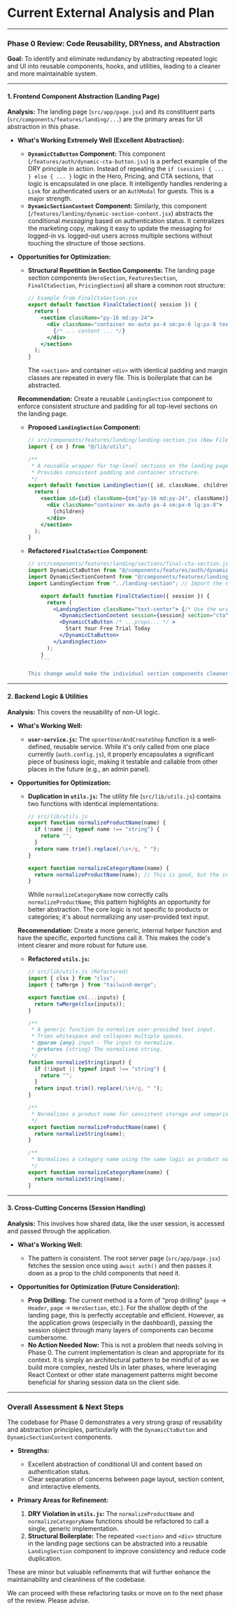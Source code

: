 # Current External Analysis and Plan

---

### **Phase 0 Review: Code Reusability, DRYness, and Abstraction**

**Goal:** To identify and eliminate redundancy by abstracting repeated logic and UI into reusable components, hooks, and utilities, leading to a cleaner and more maintainable system.

---

#### **1. Frontend Component Abstraction (Landing Page)**

**Analysis:**
The landing page (`src/app/page.jsx`) and its constituent parts (`src/components/features/landing/...`) are the primary areas for UI abstraction in this phase.

- **What's Working Extremely Well (Excellent Abstraction):**

  - **`DynamicCtaButton` Component:** This component (`/features/auth/dynamic-cta-button.jsx`) is a perfect example of the DRY principle in action. Instead of repeating the `if (session) { ... } else { ... }` logic in the Hero, Pricing, and CTA sections, that logic is encapsulated in one place. It intelligently handles rendering a `Link` for authenticated users or an `AuthModal` for guests. This is a major strength.
  - **`DynamicSectionContent` Component:** Similarly, this component (`/features/landing/dynamic-section-content.jsx`) abstracts the conditional _messaging_ based on authentication status. It centralizes the marketing copy, making it easy to update the messaging for logged-in vs. logged-out users across multiple sections without touching the structure of those sections.

- **Opportunities for Optimization:**

  - **Structural Repetition in Section Components:** The landing page section components (`HeroSection`, `FeaturesSection`, `FinalCtaSection`, `PricingSection`) all share a common root structure:
    ```jsx
    // Example from FinalCtaSection.jsx
    export default function FinalCtaSection({ session }) {
      return (
        <section className="py-16 md:py-24">
          <div className="container mx-auto px-4 sm:px-6 lg:px-8 text-center">
            {/* ... content ... */}
          </div>
        </section>
      );
    }
    ```
    The `<section>` and container `<div>` with identical padding and margin classes are repeated in every file. This is boilerplate that can be abstracted.

  **Recommendation:** Create a reusable `LandingSection` component to enforce consistent structure and padding for all top-level sections on the landing page.

  - **Proposed `LandingSection` Component:**

    ```jsx
    // src/components/features/landing/landing-section.jsx (New File)
    import { cn } from "@/lib/utils";

    /**
     * A reusable wrapper for top-level sections on the landing page.
     * Provides consistent padding and container structure.
     */
    export default function LandingSection({ id, className, children }) {
      return (
        <section id={id} className={cn("py-16 md:py-24", className)}>
          <div className="container mx-auto px-4 sm:px-6 lg:px-8">
            {children}
          </div>
        </section>
      );
    }
    ```

  - **Refactored `FinalCtaSection` Component:**

    ````jsx
    // src/components/features/landing/sections/final-cta-section.jsx (Refactored)
    import DynamicCtaButton from "@/components/features/auth/dynamic-cta-button";
    import DynamicSectionContent from "@/components/features/landing/dynamic-section-content";
    import LandingSection from "../landing-section"; // Import the new component

        export default function FinalCtaSection({ session }) {
          return (
            <LandingSection className="text-center"> {/* Use the wrapper */}
              <DynamicSectionContent session={session} section="cta" />
              <DynamicCtaButton /* ...props... */ >
                Start Your Free Trial Today
              </DynamicCtaButton>
            </LandingSection>
          );
        }
        ```

    This change would make the individual section components cleaner and purely focused on their unique content.
    ````

---

#### **2. Backend Logic & Utilities**

**Analysis:**
This covers the reusability of non-UI logic.

- **What's Working Well:**

  - **`user-service.js`:** The `upsertUserAndCreateShop` function is a well-defined, reusable service. While it's only called from one place currently (`auth.config.js`), it properly encapsulates a significant piece of business logic, making it testable and callable from other places in the future (e.g., an admin panel).

- **Opportunities for Optimization:**

  - **Duplication in `utils.js`:** The utility file (`src/lib/utils.js`) contains two functions with identical implementations:

    ```javascript
    // src/lib/utils.js
    export function normalizeProductName(name) {
      if (!name || typeof name !== "string") {
        return "";
      }
      return name.trim().replace(/\s+/g, " ");
    }

    export function normalizeCategoryName(name) {
      return normalizeProductName(name); // This is good, but the initial duplication was present
    }
    ```

    While `normalizeCategoryName` now correctly calls `normalizeProductName`, this pattern highlights an opportunity for better abstraction. The core logic is not specific to products or categories; it's about normalizing any user-provided text input.

  **Recommendation:** Create a more generic, internal helper function and have the specific, exported functions call it. This makes the code's intent clearer and more robust for future use.

  - **Refactored `utils.js`:**

    ```javascript
    // src/lib/utils.js (Refactored)
    import { clsx } from "clsx";
    import { twMerge } from "tailwind-merge";

    export function cn(...inputs) {
      return twMerge(clsx(inputs));
    }

    /**
     * A generic function to normalize user-provided text input.
     * Trims whitespace and collapses multiple spaces.
     * @param {any} input - The input to normalize.
     * @returns {string} The normalized string.
     */
    function normalizeString(input) {
      if (!input || typeof input !== "string") {
        return "";
      }
      return input.trim().replace(/\s+/g, " ");
    }

    /**
     * Normalizes a product name for consistent storage and comparison.
     */
    export function normalizeProductName(name) {
      return normalizeString(name);
    }

    /**
     * Normalizes a category name using the same logic as product names.
     */
    export function normalizeCategoryName(name) {
      return normalizeString(name);
    }
    ```

---

#### **3. Cross-Cutting Concerns (Session Handling)**

**Analysis:**
This involves how shared data, like the user session, is accessed and passed through the application.

- **What's Working Well:**

  - The pattern is consistent. The root server page (`src/app/page.jsx`) fetches the session once using `await auth()` and then passes it down as a prop to the child components that need it.

- **Opportunities for Optimization (Future Consideration):**
  - **Prop Drilling:** The current method is a form of "prop drilling" (`page` -> `Header`, `page` -> `HeroSection`, etc.). For the shallow depth of the landing page, this is perfectly acceptable and efficient. However, as the application grows (especially in the dashboard), passing the session object through many layers of components can become cumbersome.
  - **No Action Needed Now:** This is not a problem that needs solving in Phase 0. The current implementation is clean and appropriate for its context. It is simply an architectural pattern to be mindful of as we build more complex, nested UIs in later phases, where leveraging React Context or other state management patterns might become beneficial for sharing session data on the client side.

---

### **Overall Assessment & Next Steps**

The codebase for Phase 0 demonstrates a very strong grasp of reusability and abstraction principles, particularly with the `DynamicCtaButton` and `DynamicSectionContent` components.

- **Strengths:**

  - Excellent abstraction of conditional UI and content based on authentication status.
  - Clear separation of concerns between page layout, section content, and interactive elements.

- **Primary Areas for Refinement:**
  1.  **DRY Violation in `utils.js`:** The `normalizeProductName` and `normalizeCategoryName` functions should be refactored to call a single, generic implementation.
  2.  **Structural Boilerplate:** The repeated `<section>` and `<div>` structure in the landing page sections can be abstracted into a reusable `LandingSection` component to improve consistency and reduce code duplication.

These are minor but valuable refinements that will further enhance the maintainability and cleanliness of the codebase.

We can proceed with these refactoring tasks or move on to the next phase of the review. Please advise.
